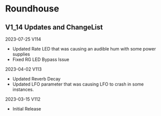 # Roundhouse 

## V1_14 Updates and ChangeList

2023-07-25 V114
- Updated Rate LED that was causing an audible hum with some power supplies
- Fixed RG LED Bypass Issue

2023-04-02 V113
- Updated Reverb Decay
- Updated LFO parameter that was causing LFO to crash in some instances.

2023-03-15 V112
- Initial Release
